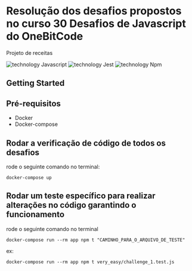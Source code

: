 # Resolução dos desafios propostos no curso 30 Desafios de Javascript do OneBitCode

Projeto de receitas

![technology Javascript](https://img.shields.io/badge/techonolgy-Javascrip-success)
![technology Jest](https://img.shields.io/badge/techonolgy-Jest-blue)
![technology Npm](https://img.shields.io/badge/techonolgy-Npm-red)

## Getting Started

## Pré-requisitos

- Docker
- Docker-compose

## Rodar a verificação de código de todos os desafios

rode o seguinte comando no terminal:

```
docker-compose up
```

## Rodar um teste específico para realizar alterações no código garantindo o funcionamento

rode o seguinte comando no terminal

```
docker-compose run --rm app npm t "CAMINHO_PARA_O_ARQUIVO_DE_TESTE"
```

ex:

```
docker-compose run --rm app npm t very_easy/challenge_1.test.js
```